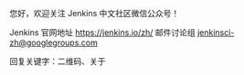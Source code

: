 您好，欢迎关注 Jenkins 中文社区微信公众号！

Jenkins 官网地址 https://jenkins.io/zh/
邮件讨论组 jenkinsci-zh@googlegroups.com

回复关键字：二维码、关于
